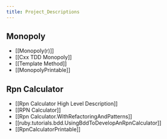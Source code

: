 ```yaml
---
title: Project_Descriptions
---
```

## Monopoly
* [[Monopoly(r)]]
* [[Cxx TDD Monopoly]]
* [[Template Method]]
* [[MonopolyPrintable]]

## Rpn Calculator
* [[Rpn Calculator High Level Description]]
* [[RPN Calculator]]
* [[Rpn Calculator.WithRefactoringAndPatterns]]
* [[ruby.tutorials.bdd.UsingBddToDevelopAnRpnCalculator]]
* [[RpnCalculatorPrintable]]

 
